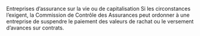 Entreprises d’assurance sur la vie ou de capitalisation
Si les circonstances l’exigent, la Commission de Contrôle des Assurances peut ordonner à une entreprise de suspendre le paiement des valeurs de rachat ou le versement d’avances sur contrats.